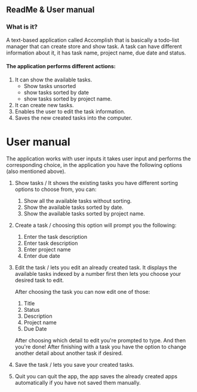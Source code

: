 ## ReadMe & User manual 

### What is it?

A text-based application called Accomplish that is basically a todo-list manager that can create store and show task.
A task can have different information about it, it has task name, project name, due date and status.

#### The application performs different actions:

 1. It can show the available tasks.
    * Show tasks unsorted
    * show tasks sorted by date
    * show tasks sorted by project name.
 2. It can create new tasks.
 3. Enables the user to edit the task information.
 4. Saves the new created tasks into the computer.
 
 # User manual 
 
 The application works with user inputs it takes user input 
 and performs the corresponding choice, in the application 
 you have the following options (also mentioned above).
 1. Show tasks / It shows the existing tasks you have different sorting options to choose from, you can:
    1. Show all the available tasks without sorting.
    2. Show the available tasks sorted by date.
    3. Show the available tasks sorted by project name.
    
 2. Create a task / choosing this option will prompt you the following:
    1. Enter the task description
    2. Enter task description
    3. Enter project name
    4. Enter due date
    
 3. Edit the task / lets you edit an already created task. 
 It displays the available tasks indexed by a number first 
 then lets you choose your desired task to edit.
 
    After choosing the task you can now edit one of those:
    1. Title
    2. Status
    3. Description
    4. Project name
    5. Due Date
    
    After choosing which detail to edit you're prompted to type.
    And then you're done!
    After finishing with a task you have the option to change another
    detail about another task if desired. 
    
 4. Save the task / lets you save your created tasks.
 5. Quit you can quit the app, the app saves the already created
 apps automatically if you have not saved them manually.
 
